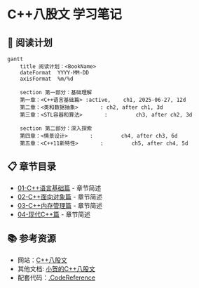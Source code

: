 # C++八股文 学习笔记

## 📝 阅读计划

```mermaid
gantt
    title 阅读计划：<BookName>
    dateFormat  YYYY-MM-DD
    axisFormat  %m/%d

    section 第一部分：基础理解
    第一章：<C++语言基础篇> :active,    ch1, 2025-06-27, 12d
    第二章：<类和数据抽象>       : ch2, after ch1, 3d
    第三章：<STL容器和算法>       :         ch3, after ch2, 3d

    section 第二部分：深入探索
    第四章：<情景设计>       :         ch4, after ch3, 6d
    第五章：<C++11新特性>       :         ch5, after ch4, 5d
```

## 📋 章节目录

- [01-C++语言基础篇](01-C++base.md) - 章节简述
- [02-C++面向对象篇](02-C++object.md) - 章节简述
- [03-C++内存管理篇](03-C++memory.md) - 章节简述
- [04-现代C++篇](04-modernC++.md) - 章节简述

## 📚 参考资源

- 网站：[C++八股文](https://csguide.cn/cpp/intro.html)
- 其他文档: [小贺的C++八股文](.BookReference/亮白风格-C++八股文-小贺-v1.0.pdf)
- 配套代码：[.CodeReference](.CodeReference/)
